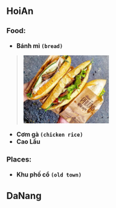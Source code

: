 ## HoiAn

### Food:
- **Bánh mì `(bread)`**
> <img src="./foods/hoian/assets/banhmi__phuong.jpeg" alt="banhmi" width="200"/>

- **Cơm gà `(chicken rice)`**
- **Cao Lầu**

### Places:
- **Khu phố cổ `(old town)`**

## DaNang
